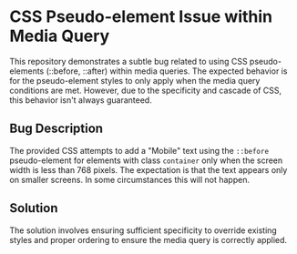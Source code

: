 # CSS Pseudo-element Issue within Media Query

This repository demonstrates a subtle bug related to using CSS pseudo-elements (::before, ::after) within media queries.  The expected behavior is for the pseudo-element styles to only apply when the media query conditions are met. However, due to the specificity and cascade of CSS, this behavior isn't always guaranteed.

## Bug Description
The provided CSS attempts to add a "Mobile" text using the `::before` pseudo-element for elements with class `container` only when the screen width is less than 768 pixels.  The expectation is that the text appears only on smaller screens.  In some circumstances this will not happen.

## Solution
The solution involves ensuring sufficient specificity to override existing styles and proper ordering to ensure the media query is correctly applied.